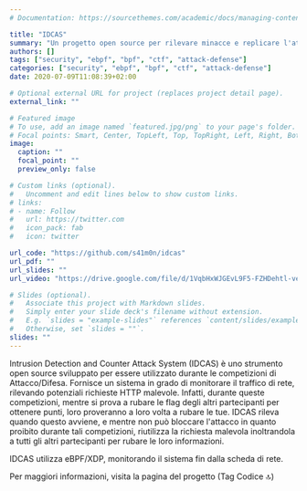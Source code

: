 ```yaml
---
# Documentation: https://sourcethemes.com/academic/docs/managing-content/

title: "IDCAS"
summary: "Un progetto open source per rilevare minacce e replicare l'attacco ricevuto contro altri partecipanti durante competizioni di sicurezza Attaco/Difesa."
authors: []
tags: ["security", "ebpf", "bpf", "ctf", "attack-defense"]
categories: ["security", "ebpf", "bpf", "ctf", "attack-defense"]
date: 2020-07-09T11:08:39+02:00

# Optional external URL for project (replaces project detail page).
external_link: ""

# Featured image
# To use, add an image named `featured.jpg/png` to your page's folder.
# Focal points: Smart, Center, TopLeft, Top, TopRight, Left, Right, BottomLeft, Bottom, BottomRight.
image:
  caption: ""
  focal_point: ""
  preview_only: false

# Custom links (optional).
#   Uncomment and edit lines below to show custom links.
# links:
# - name: Follow
#   url: https://twitter.com
#   icon_pack: fab
#   icon: twitter

url_code: "https://github.com/s41m0n/idcas"
url_pdf: ""
url_slides: ""
url_video: "https://drive.google.com/file/d/1VqbHxWJGEvL9F5-FZHDehtl-ve8maXK4/view?usp=sharing"

# Slides (optional).
#   Associate this project with Markdown slides.
#   Simply enter your slide deck's filename without extension.
#   E.g. `slides = "example-slides"` references `content/slides/example-slides.md`.
#   Otherwise, set `slides = ""`.
slides: ""
---
```


Intrusion Detection and Counter Attack System (IDCAS) è uno strumento open source sviluppato per essere utilizzato durante le competizioni di Attacco/Difesa. Fornisce un sistema in grado di monitorare il traffico di rete, rilevando potenziali richieste HTTP malevole. Infatti, durante queste competizioni, mentre si prova a rubare le flag degli altri partecipanti per ottenere punti, loro proveranno a loro volta a rubare le tue. IDCAS rileva quando questo avviene, e mentre non può bloccare l'attacco in quanto proibito durante tali competizioni, riutilizza la richiesta malevola inoltrandola a tutti gli altri partecipanti per rubare le loro informazioni.

IDCAS utilizza eBPF/XDP, monitorando il sistema fin dalla scheda di rete.

Per maggiori informazioni, visita la pagina del progetto (Tag Codice 🔝)
